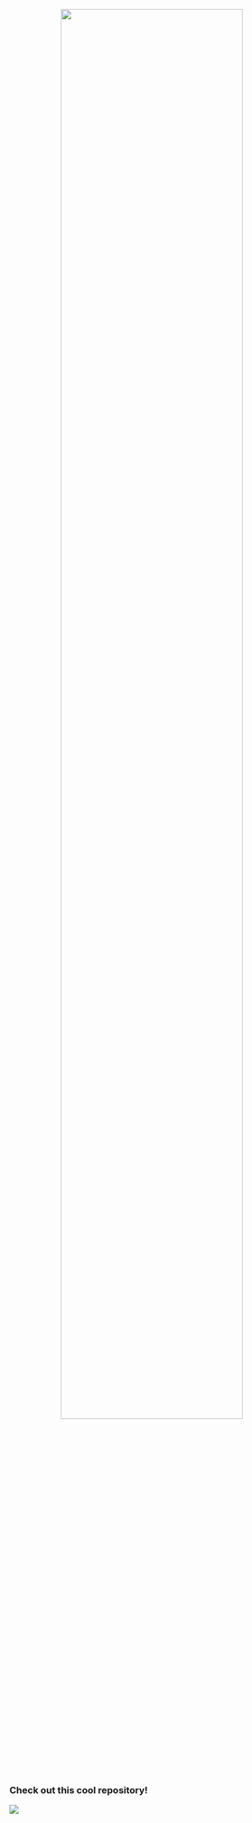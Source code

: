 <p align="center" href="https://github.com/joeymalvinni">
    <img src="https://i.imgur.com/3MFIDPo.jpg" width="80%"></img>
</p>


### Check out this cool repository!

<a href="https://github.com/joeymalvinni/webrtc-ip" align="center">
  <img src="https://github-readme-stats.vercel.app/api/pin/?username=joeymalvinni&repo=webrtc-ip"/>
</a>
